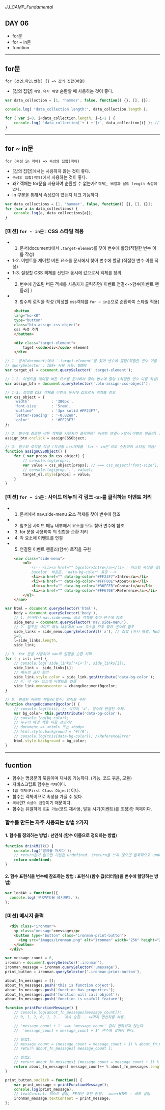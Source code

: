 ###### JJ_CAMP_Fundamental

## DAY 06
- for문
- for ~ in문
- function

---

## for문
`for (선언;확인;변경) {} => 값의 집합(배열)`

- [값의 집합] `배열`, `유사 배열` 순환할 때 사용하는 것이 좋다.

```javascript
var data_collection = [1, 'hammer', false, function() {}, [], {}];

console.log( 'data_collection.length:', data_collection.length );

for ( var i=0; i<data_collection.length; i=i+1 ) {
	console.log( 'data_collection['+ i +']:', data_collection[i] ); // 각 원소를 출력
}	
```

---

## for ~ in문
`for (속성 in 객체) => 속성의 집합(객체)`

- [값의 집합]에서는 사용하지 않는 것이 좋다.
- `속성의 집합(객체)`에서 사용하는 것이 좋다. 
- 왜? 객체는 for문을 사용하여 순환할 수 없는가? `객체는 배열과 달리 length 속성이 없다.`
- in 구문을 통해서 속성값이 있는지 체크 가능하다.

```javascript
var data_collections = [1, 'hammer', false, function() {}, [], {}];
for (var a in data_collections) {
	console.log(a, data_collections[a]);
}
```

### [미션] `for ~ in문` : CSS 스타일 적용
- 1. 문서(document)에서 `.target-element`를 찾아 변수에 할당(적절한 변수 이름 작성)
- 1-2. 이벤트를 제어할 버튼 요소를 문서에서 찾아 변수에 할당 (적절한 변수 이름 작성)
- 1-3. 설정할 CSS 객체를 선언과 동시에 값으로서 객체를 정의 
- 2. 변수에 참조된 버튼 객체를 사용자가 클릭하면( 이벤트 연결<->함수[이벤트 핸들러] )
- 3. 함수의 로직을 작성 (작성할 css객체를 `for ~ in문`으로 순환하여 스타일 적용)

```html 
	<button
	lang="ko-KR"
	type="button"
	class="btn-assign-css-object">
	css 속성 추가
	</button>

	<div class="target-element">
		taget <code>div</code> element
	</div>
```

```javascript
// 1. 문서(document)에서 `.target-element`를 찾아 변수에 할당(적절한 변수 이름 작성)
// querySelector : IE8+ 사용 가능. DOM4
var target_el = document.querySelector('.target-element');

// 1-2. 이벤트를 제어할 버튼 요소를 문서에서 찾아 변수에 할당 (적절한 변수 이름 작성)
var assign_btn = document.querySelector('.btn-assign-css-object');

// 1-3. 설정할 CSS 객체를 선언과 동시에 값으로서 객체를 정의 
var css_object = {
	'width'			 : '300px',
	'font-size' 	 : '5rem',
	'outline' 		 : '3px solid #FF23F7',
	'letter-spacing' : '-0.02em',
	'color' 		 : '#FF23F7'
};

// 2. 변수에 참조된 버튼 객체를 사용자가 클릭하면( 이벤트 연결<->함수[이벤트 핸들러] )
assign_btn.onclick = assignCSSObject;

// 3. 함수의 로직을 작성 (작성할 css객체를 `for ~ in문`으로 순환하여 스타일 적용)
function assignCSSObject() {
	for ( var props in css_object) {
		// console.log(props);
		var value = css_object[props]; // === css_object['font-size'];
		// console.log(prop,':', value);
		target_el.style[props] = value;
	}
}
```

### [미션] `for ~ in문` : 사이드 메뉴의 각 링크 `<a>`를 클릭하는 이벤트 처리
- 1. 문서에서 nav.side-menu 요소 객체를 찾아 변수에 참조
- 2. 참조된 사이드 메뉴 내부에서 <a> 요소를 모두 찾아 변수에 참조
- 3. for 문을 사용하여 <a>의 집합을 순환 처리
- 4. 각 <a> 요소에 이벤트를 연결
- 5. 연결된 이벤트 핸들러(함수) 로직을 구현

```html 
	<nav class="side-menu">
		<ul>
			<!-- <li><a href="" bgcolor>Intro</a></li> : 커스텀 속성을 넣을 땐 'data-' 넣어주면 된다. 
			bgcolor' 비표준, 'data-bg-color' 표준 -->
			<li><a href="" data-bg-color="#FF23F7">Intro</a></li> 
			<li><a href="" data-bg-color="#FFF00E">About</a></li>
			<li><a href="" data-bg-color="#30FFFB">Contact</a></li>
			<li><a href="" data-bg-color="#FF670E">Reference</a></li>
		</ul>
	</nav>
```

```javascript
var html = document.querySelector('html'),
	body = document.querySelector('body'),
	// 1. 문서에서 nav.side-menu 요소 객체를 찾아 변수에 참조
	side_menu = document.querySelector('nav.side-menu'),
	// 2. 참조된 사이드 메뉴 내부에서 <a> 요소를 모두 찾아 변수에 참조
	side_links = side_menu.querySelectorAll('a'), // 집합 (유사 배열, NodeList)
	i=0, 
	l=side_links.length,
	side_link;

// 3. for 문을 사용하여 <a>의 집합을 순환 처리
for ( ; i<l; i++) {
	// console.log('side_links['+i+']', side_links[i]);
	side_link =  side_links[i];
	// 메뉴의 글자 컬러
	side_link.style.color = side_link.getAttribute('data-bg-color');
	// 4. 각 <a> 요소에 이벤트를 연결
	side_link.onmouseenter = changeDocumentBgcolor;
}

// 5. 연결된 이벤트 핸들러(함수) 로직을 구현
function changeDocumentBgcolor() {
	// console.log(this); // 각각의 'a'. 함수에 연결된 주체.
	var bg_color= this.getAttribute('data-bg-color');
	// console.log(bg_color);
	// 누구의 배경 색을 바꿀 것인가?
	// document => <html> 또는 <body>
	// html.style.background = '#ff0';
	// console.log(this[data-bg-color]); //ReferenceError
	html.style.background = bg_color;
}
```
---

## fucntion
- 함수는 명령문의 묶음이며 재샤옹 가능하다. (기능, 코드 묶음, 모듈) <br>
- 자바스크립트 함수는 `객체`이다.
- `1급 객체(First Class Object)`이다.
- 함수는 객체이므로 속성을 가질 수 있다.
- `객체`란? `속성의 집합`이기 때문이다.
- 함수는 유일하게 `호출 가능`(코드 재사용, 발동 시기(이벤트)를 조정)한 객체이다.

### 함수를 만드는 자주 사용되는 방법 2가지

#### 1. 함수를 정의하는 방법 : 선언식 (함수 이름으로 정의하는 방법)
```javascript
function drinkMilk() {
	console.log('밀크를 마시다');
	// return값이 없으면 기본값 undefined. (return을 쓰지 않으면 암묵적으로 undefined)
	return undefined;
}
```

#### 2. 함수 표현식을 변수에 참조하는 방법 : 표현식 (함수 값(리터럴)을 변수에 할당하는 방법)
```javascript
var lookAt = function(){
  console.log('무엇무엇을 응시하다.');
};
```

### [미션] 메시지 출력
```html 
  <div class="ironman">
    <p class="message">message</p>
    <button type="button" class="ironman-print-button">
      <img src="images/ironman.png" alt="ironman" width="256" height="256">
    </button>
  </div>
```

```javascript
var message_count = 0, 
ironman = document.querySelector('.ironman'),
ironman_message = ironman.querySelector('.message'),
print_button = ironman.querySelector('.ironman-print-button'),

about_fn_messages = [];
about_fn_messages.push('this is function object');
about_fn_messages.push('function has properties');
about_fn_messages.push('function will call objcet');
about_fn_messages.push('function is usafull feature');

function printFunctionMessage() {
	// console.log(about_fn_messages[message_count]); 
	// 0, 1, 2, 0, 1, 2... 계속 순환... 나머지 연산자를 사용.

	// 'message_count + 1' ==> 'message_count' 값이 변화하지 않는다. 
	//  'message_count = message_count + 1' 변수에 넣어야 한다.

	// 방법1.
	// message_count = (message_count = message_count + 1) % about_fn_messages.length;
	// return about_fn_messages[ message_count ];

	// 방법2. 
	// return about_fn_messages[ (message_count = message_count + 1) % about_fn_messages.length ];
	return about_fn_messages[ message_count++ % about_fn_messages.length ];
}

print_button.onclick = function() {
	var print_message = printFunctionMessage();
	console.log(print_message);
	// textContent: 텍스트 삽입, FF에선 호환 안됨.  innerHTML : 코드 삽입
	ironman_message.textContent = print_message; 
};
```